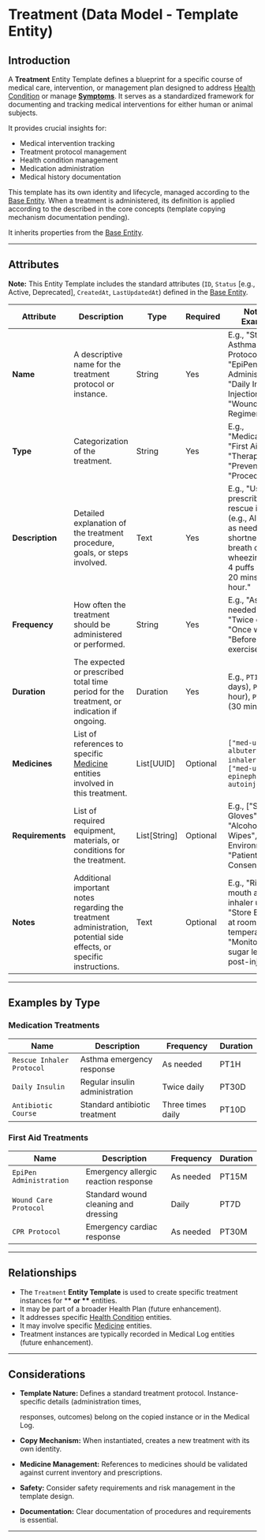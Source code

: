 # **Treatment** (Data Model - Template Entity)

## **Introduction**

A **Treatment** Entity Template defines a blueprint for a specific course of medical care, intervention, or management
plan designed to address [Health Condition](../health_condition.md) or manage
**[Symptoms](../../../../../first_aid/symptom.md)**. It serves as a standardized framework for documenting and
tracking medical interventions for either human or animal subjects.

It provides crucial insights for:

- Medical intervention tracking
- Treatment protocol management
- Health condition management
- Medication administration
- Medical history documentation

This template has its own identity and lifecycle, managed according to the [Base Entity](../../../../../foundation/base_entity.md). When a treatment is administered, its
definition is applied according to the
described in the core concepts (template copying mechanism documentation pending).

It inherits properties from the [Base Entity](../../../../../foundation/base_entity.md).

---

## **Attributes**

**Note:** This Entity Template includes the standard attributes (`ID`, `Status` [e.g., Active, Deprecated], `CreatedAt`,
`LastUpdatedAt`) defined in the [Base Entity](../../../../../foundation/base_entity.md).

| Attribute        | Description                                                                                                                                                                                                | Type         | Required | Notes / Example                                                                                                                                 |
| ---------------- | ---------------------------------------------------------------------------------------------------------------------------------------------------------------------------------------------------------- | ------------ | -------- | ----------------------------------------------------------------------------------------------------------------------------------------------- |
| **Name**         | A descriptive name for the treatment protocol or instance.                                                                                                                                                 | String       | Yes      | E.g., "Standard Asthma Inhaler Protocol", "EpiPen Administration", "Daily Insulin Injection", "Wound Care Regimen"                              |
| **Type**         | Categorization of the treatment.                                                                                                                                                                           | String       | Yes      | E.g., "Medication", "First Aid", "Therapy", "Preventative", "Procedure"                                                                         |
| **Description**  | Detailed explanation of the treatment procedure, goals, or steps involved.                                                                                                                                 | Text         | Yes      | E.g., "Use of prescribed rescue inhaler (e.g., Albuterol) as needed for shortness of breath or wheezing, max 4 puffs every 20 mins for 1 hour." |
| **Frequency**    | How often the treatment should be administered or performed.                                                                                                                                               | String       | Yes      | E.g., "As needed", "Twice daily", "Once weekly", "Before exercise"                                                                              |
| **Duration**     | The expected or prescribed total time period for the treatment, or indication if ongoing.                                                                                                                  | Duration     | Yes      | E.g., `PT10D` (10 days), `PT1H` (1 hour), `PT30M` (30 minutes)                                                                                  |
| **Medicines**    | List of references to specific [Medicine](medicine.md) entities involved in this treatment. | List[UUID]   | Optional | `["med-uuid-albuterol-inhaler"]`, `["med-uuid-epinephrine-autoinjector"]`                                                                       |
| **Requirements** | List of required equipment, materials, or conditions for the treatment.                                                                                                                                    | List[String] | Optional | E.g., ["Sterile Gloves", "Alcohol Wipes", "Clean Environment", "Patient Consent"]                                                               |
| **Notes**        | Additional important notes regarding the treatment administration, potential side effects, or specific instructions.                                                                                       | Text         | Optional | E.g., "Rinse mouth after inhaler use.", "Store EpiPen at room temperature.", "Monitor blood sugar levels post-injection."                       |

---

## **Examples by Type**

### Medication Treatments

| Name                      | Description                    | Frequency         | Duration |
| ------------------------- | ------------------------------ | ----------------- | -------- |
| `Rescue Inhaler Protocol` | Asthma emergency response      | As needed         | PT1H     |
| `Daily Insulin`           | Regular insulin administration | Twice daily       | PT30D    |
| `Antibiotic Course`       | Standard antibiotic treatment  | Three times daily | PT10D    |

### First Aid Treatments

| Name                    | Description                          | Frequency | Duration |
| ----------------------- | ------------------------------------ | --------- | -------- |
| `EpiPen Administration` | Emergency allergic reaction response | As needed | PT15M    |
| `Wound Care Protocol`   | Standard wound cleaning and dressing | Daily     | PT7D     |
| `CPR Protocol`          | Emergency cardiac response           | As needed | PT30M    |

---

## **Relationships**

- The `Treatment` **Entity Template** is used to create specific treatment instances for \***\* or \*\*** entities.
- It may be part of a broader Health Plan (future enhancement).
- It addresses specific [Health Condition](../health_condition.md) entities.
- It may involve specific [Medicine](medicine.md) entities.
- Treatment instances are typically recorded in Medical Log entities (future enhancement).

---

## **Considerations**

- **Template Nature:** Defines a standard treatment protocol. Instance-specific details (administration times,

  responses, outcomes) belong on the copied instance or in the Medical Log.

- **Copy Mechanism:** When instantiated, creates a new treatment with its own identity.
- **Medicine Management:** References to medicines should be validated against current inventory and prescriptions.
- **Safety:** Consider safety requirements and risk management in the template design.
- **Documentation:** Clear documentation of procedures and requirements is essential.

---
